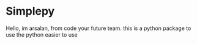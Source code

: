 # Simplepy
Hello, im arsalan, from code your future team. this is a python package to use the python easier to use
